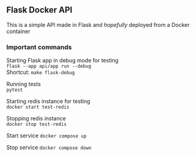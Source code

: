 ## Flask Docker API

This is a simple API made in Flask and _hopefully_ deployed from a Docker container

### Important commands

Starting Flask app in debug mode for testing  
`flask --app api/app run --debug`  
Shortcut: `make flask-debug`

Running tests  
`pytest`

Starting redis instance for testing  
`docker start test-redis`

Stopping redis instance  
`docker stop test-redis`

Start service
`docker compose up`

Stop service
`docker compose down`
